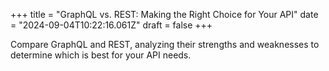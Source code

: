 +++
title = "GraphQL vs. REST: Making the Right Choice for Your API"
date = "2024-09-04T10:22:16.061Z"
draft = false
+++

Compare GraphQL and REST, analyzing their strengths and weaknesses to determine which is best for your API needs.
        